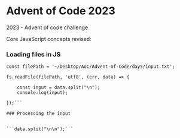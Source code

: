 # Advent of Code 2023

2023 - Advent of code challenge

Core JavaScript concepts revised:

### Loading files in JS

````const fs = require('fs');
const filePath = '~/Desktop/AoC/Advent-of-Code/day5/input.txt';

fs.readFile(filePath, 'utf8', (err, data) => {

    const input = data.split("\n");
    console.log(input);

});```

### Processing the input


```data.split("\n\n");```
````
